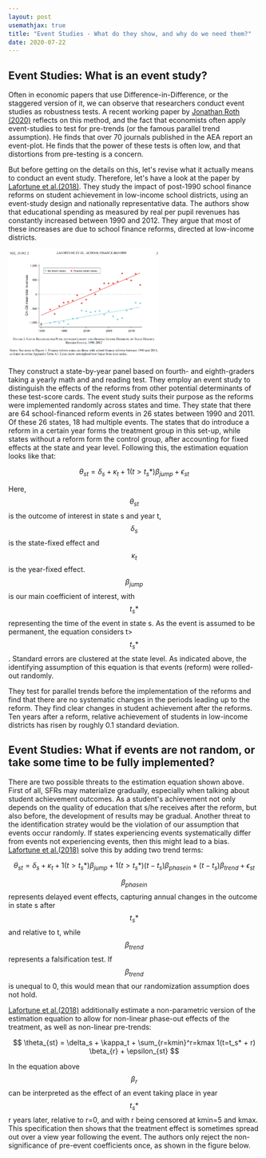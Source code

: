 ```yaml
---
layout: post
usemathjax: true 
title: "Event Studies - What do they show, and why do we need them?"
date: 2020-07-22
---
```


## Event Studies: What is an event study? 

Often in economic papers that use Difference-in-Difference, or the staggered version of it, we can observe that researchers conduct event studies as robustness tests. A recent working paper by [Jonathan Roth (2020)](https://scholar.harvard.edu/files/jroth/files/roth_pretrends_testing.pdf) reflects on this method, and the fact that economists often apply event-studies to test for pre-trends (or the famous parallel trend assumption). He finds that over 70 journals published in the AEA report an event-plot. He finds that the power of these tests is often low, and that distortions from pre-testing is a concern. 

But before getting on the details on this, let's revise what it actually means to conduct an event study. Therefore, let's have a look at the paper by [Lafortune et al.(2018)](https://pubs.aeaweb.org/doi/pdfplus/10.1257/app.20160567). They study the impact of post-1990 school finance reforms on student achievement in low-income school districts, using an event-study design and nationally representative data. The authors show that educational spending as measured by real per pupil revenues has constantly increased between 1990 and 2012. They argue that most of these increases are due to school finance reforms, directed at low-income districts. 

<img src="/images/Lafortune_2017_SFR.PNG" alt="Lafortune SFR" style="max-width:60%;"/>

They construct a state-by-year panel based on fourth- and eighth-graders taking a yearly math and and reading test. They employ an event study to distinguish the effects of the reforms from other potential determinants of these test-score cards. The event study suits their purpose as the reforms were implemented randomly across states and time. They state that there are 64 school-financed reform events in 26 states between 1990 and 2011. Of these 26 states, 18 had multiple events. The states that do introduce a reform in a certain year forms the treatment group in this set-up, while states without a reform form the control group, after accounting for fixed effects at the state and year level. Following this, the estimation equation looks like that: 

$$ \theta_{st} = \delta_s + \kappa_t + 1(t>t_s*) \beta_{jump} + \epsilon_{st} $$

Here, $$ \theta_{st}$$ is the outcome of interest in state s and year t, $$\delta_s$$ is the state-fixed effect and $$\kappa_t$$ is the year-fixed effect. $$\beta_{jump}$$ is our main coefficient of interest, with $$t_s*$$ representing the time of the event in state s. As the event is assumed to be permanent, the equation considers t>$$t_s*$$. Standard errors are clustered at the state level. As indicated above, the identifying assumption of this equation is that events (reform) were rolled-out randomly. 

They test for parallel trends before the implementation of the reforms and find that there are no systematic changes in the periods leading up to the reform. They find clear changes in student achievement after the reforms. Ten years after a reform, relative achievement of students in  low-income districts has risen by roughly 0.1 standard deviation. 

## Event Studies: What if events are not random, or take some time to be fully implemented?

There are two possible threats to the estimation equation shown above. First of all, SFRs may materialize gradually, especially when talking about student achievement outcomes. As a student's achievement not only depends on the quality of education that s/he receives after the reform, but also before, the development of results may be gradual. Another threat to the identification stratey would be the violation of our assumption that events occur randomly. If states experiencing events systematically differ from events not experiencing events, then this might lead to a bias. [Lafortune et al.(2018)](https://pubs.aeaweb.org/doi/pdfplus/10.1257/app.20160567) solve this by adding two trend terms: 

$$ \theta_{st} = \delta_s + \kappa_t + 1(t>t_s*) \beta_{jump} + 1(t>t_s*)(t-t_s) \beta_{phasein} + (t-t_s) \beta_{trend} + \epsilon_{st} $$

$$\beta_{phasein}$$ represents delayed event effects, capturing annual changes in the outcome in state s after $$t_s*$$ and relative to t, while $$\beta_{trend}$$ represents a falsification test. If $$\beta_{trend}$$  is unequal to 0, this would mean that our randomization assumption does not hold. 

[Lafortune et al.(2018)](https://pubs.aeaweb.org/doi/pdfplus/10.1257/app.20160567) additionally estimate a non-parametric version of the estimation equation to allow for non-linear phase-out effects of the treatment, as well as non-linear pre-trends: 

$$ \theta_{st} = \delta_s + \kappa_t + \sum_{r=kmin}^r=kmax 1(t=t_s* + r) \beta_{r} + \epsilon_{st} $$

In the equation above $$\beta_{r}$$ can be interpreted as the effect of an event taking place in year $$t_s*$$ r years later, relative to r=0, and with r being censored at kmin=5 and kmax. This specification then shows that the treatment effect is sometimes spread out over a view year following the event. The authors only reject the non-significance of pre-event coefficients once, as shown in the figure below.   

